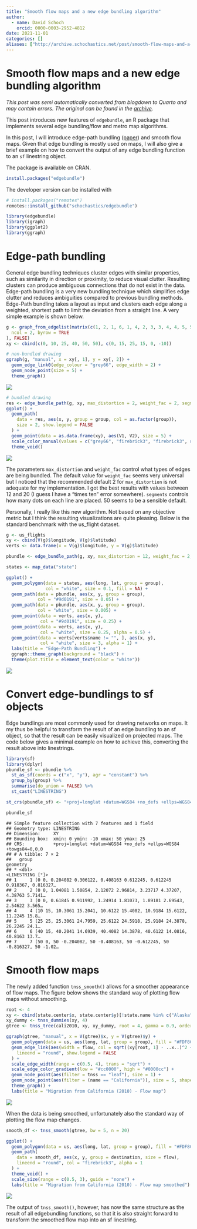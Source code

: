 ```yaml
---
title: "Smooth flow maps and a new edge bundling algorithm"
author:
  - name: David Schoch
    orcid: 0000-0003-2952-4812
date: 2021-11-01
categories: []
aliases: ["http://archive.schochastics.net/post/smooth-flow-maps-and-a-new-edge-bundling-algorithm/"]
---
```


# Smooth flow maps and a new edge bundling algorithm

*This post was semi automatically converted from blogdown to Quarto and may contain errors. The original can be found in the [archive](http://archive.schochastics.net/post/smooth-flow-maps-and-a-new-edge-bundling-algorithm/).*


This post introduces new features of `edgebundle`, an R package that
implements several edge bundling/flow and metro map algorithms.



In this post, I will introduce edge-path bundling
([paper](https://arxiv.org/abs/2108.05467)) and smooth flow maps. Given
that edge bundling is mostly used on maps, I will also give a brief
example on how to convert the output of any edge bundling function to an
`sf` linestring object.

The package is available on CRAN.

``` r
install.packages("edgebundle")
```

The developer version can be installed with

``` r
# install.packages("remotes")
remotes::install_github("schochastics/edgebundle")
```

``` r
library(edgebundle)
library(igraph)
library(ggplot2)
library(ggraph)
```

# Edge-path bundling

General edge bundling techniques cluster edges with similar properties,
such as similarity in direction or proximity, to reduce visual clutter.
Resulting clusters can produce ambiguous connections that do not exist
in the data. Edge-path bundling is a very new bundling technique which
simplifies edge clutter and reduces ambiguities compared to previous
bundling methods. Edge-Path bundling takes a layout as input and
clusters each edge along a weighted, shortest path to limit the
deviation from a straight line. A very simple example is shown below.

``` r
g <- graph_from_edgelist(matrix(c(1, 2, 1, 6, 1, 4, 2, 3, 3, 4, 4, 5, 5, 6),
  ncol = 2, byrow = TRUE
), FALSE)
xy <- cbind(c(0, 10, 25, 40, 50, 50), c(0, 15, 25, 15, 0, -10))

# non-bundled drawing
ggraph(g, "manual", x = xy[, 1], y = xy[, 2]) +
  geom_edge_link0(edge_colour = "grey66", edge_width = 2) +
  geom_node_point(size = 5) +
  theme_graph()
```

![](simple_path_example-1.png)

``` r
# bundled drawing
res <- edge_bundle_path(g, xy, max_distortion = 2, weight_fac = 2, segments = 50)
ggplot() +
  geom_path(
    data = res, aes(x, y, group = group, col = as.factor(group)),
    size = 2, show.legend = FALSE
  ) +
  geom_point(data = as.data.frame(xy), aes(V1, V2), size = 5) +
  scale_color_manual(values = c("grey66", "firebrick3", "firebrick3", rep("grey66", 4))) +
  theme_void()
```

![](simple_path_example-2.png)

The parameters `max_distortion` and `weight_fac` control what types of
edges are being bundled. The default value for `weight_fac` seems very
universal but I noticed that the recommended default 2 for
`max_distortion` is not adequate for my implementation. I got the best
results with values between 12 and 20 (I guess I have a “times ten”
error somewhere). `segments` controls how many dots on each line are
placed. 50 seems to be a sensible default.

Personally, I really like this new algorithm. Not based on any objective
metric but I think the resulting visualizations are quite pleasing.
Below is the standard benchmark with the us_flight dataset.

``` r
g <- us_flights
xy <- cbind(V(g)$longitude, V(g)$latitude)
verts <- data.frame(x = V(g)$longitude, y = V(g)$latitude)

pbundle <- edge_bundle_path(g, xy, max_distortion = 12, weight_fac = 2, segments = 50)

states <- map_data("state")

ggplot() +
  geom_polygon(data = states, aes(long, lat, group = group), 
               col = "white", size = 0.1, fill = NA) +
  geom_path(data = pbundle, aes(x, y, group = group), 
            col = "#9d0191", size = 0.05) +
  geom_path(data = pbundle, aes(x, y, group = group), 
            col = "white", size = 0.005) +
  geom_point(data = verts, aes(x, y), 
             col = "#9d0191", size = 0.25) +
  geom_point(data = verts, aes(x, y), 
             col = "white", size = 0.25, alpha = 0.5) +
  geom_point(data = verts[verts$name != "", ], aes(x, y), 
             col = "white", size = 3, alpha = 1) +
  labs(title = "Edge-Path Bundling") +
  ggraph::theme_graph(background = "black") +
  theme(plot.title = element_text(color = "white"))
```

![](flights_peb.png)

# Convert edge-bundlings to sf objects

Edge bundlings are most commonly used for drawing networks on maps. It
my thus be helpful to transform the result of an edge bundling to an sf
object, so that the result can be easily visualized on projected maps.
The code below gives a minimal example on how to achieve this,
converting the result above into linestrings.

``` r
library(sf)
library(dplyr)
pbundle_sf <- pbundle %>% 
  st_as_sf(coords = c("x", "y"), agr = "constant") %>%
  group_by(group) %>%
  summarise(do_union = FALSE) %>% 
  st_cast("LINESTRING")

st_crs(pbundle_sf) <- "+proj=longlat +datum=WGS84 +no_defs +ellps=WGS84 +towgs84=0,0,0"

pbundle_sf
```

``` hljs
## Simple feature collection with 7 features and 1 field
## Geometry type: LINESTRING
## Dimension:     XY
## Bounding box:  xmin: 0 ymin: -10 xmax: 50 ymax: 25
## CRS:           +proj=longlat +datum=WGS84 +no_defs +ellps=WGS84 +towgs84=0,0,0
## # A tibble: 7 × 2
##   group                                                                 geometry
## * <dbl>                                                         <LINESTRING [°]>
## 1     1 (0 0, 0.204082 0.306122, 0.408163 0.612245, 0.612245 0.918367, 0.816327…
## 2     2 (0 0, 1.04081 1.50854, 2.12072 2.96814, 3.23717 4.37207, 4.38763 5.7141…
## 3     3 (0 0, 0.61845 0.911992, 1.24914 1.81073, 1.89181 2.69543, 2.54622 3.565…
## 4     4 (10 15, 10.3061 15.2041, 10.6122 15.4082, 10.9184 15.6122, 11.2245 15.8…
## 5     5 (25 25, 25.3061 24.7959, 25.6122 24.5918, 25.9184 24.3878, 26.2245 24.1…
## 6     6 (40 15, 40.2041 14.6939, 40.4082 14.3878, 40.6122 14.0816, 40.8163 13.7…
## 7     7 (50 0, 50 -0.204082, 50 -0.408163, 50 -0.612245, 50 -0.816327, 50 -1.02…
```

# Smooth flow maps

The newly added function `tnss_smooth()` allows for a smoother
appearance of flow maps. The figure below shows the standard way of
plotting flow maps without smoothing.

``` r
root <- 4
xy <- cbind(state.center$x, state.center$y)[!state.name %in% c("Alaska", "Hawaii"), ]
xy_dummy <- tnss_dummies(xy, 4)
gtree <- tnss_tree(cali2010, xy, xy_dummy, root = 4, gamma = 0.9, order = "near")

ggraph(gtree, "manual", x = V(gtree)$x, y = V(gtree)$y) +
  geom_polygon(data = us, aes(long, lat, group = group), fill = "#FDF8C7", col = "black") +
  geom_edge_link(aes(width = flow, col = sqrt((xy[root, 1] - ..x..)^2 + (xy[root, 2] - ..y..)^2)),
    lineend = "round", show.legend = FALSE
  ) +
  scale_edge_width(range = c(0.5, 4), trans = "sqrt") +
  scale_edge_color_gradient(low = "#cc0000", high = "#0000cc") +
  geom_node_point(aes(filter = tnss == "leaf"), size = 1) +
  geom_node_point(aes(filter = (name == "California")), size = 5, shape = 22, fill = "#cc0000") +
  theme_graph() +
  labs(title = "Migration from California (2010) - Flow map")
```

![](flow_map_normal-1.png)

When the data is being smoothed, unfortunately also the standard way of
plotting the flow map changes.

``` r
smooth_df <- tnss_smooth(gtree, bw = 5, n = 20)

ggplot() +
  geom_polygon(data = us, aes(long, lat, group = group), fill = "#FDF8C7", col = "black") +
  geom_path(
    data = smooth_df, aes(x, y, group = destination, size = flow),
    lineend = "round", col = "firebrick3", alpha = 1
  ) +
  theme_void() +
  scale_size(range = c(0.5, 3), guide = "none") +
  labs(title = "Migration from California (2010) - Flow map smoothed")
```

![](flow_map_smoothed-1.png)

The output of `tnss_smooth()`, however, has now the same structure as
the result of all edgebundling functions, so that it is also straight
forward to transform the smoothed flow map into an sf linestring.

